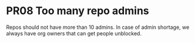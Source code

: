 # PR08 Too many repo admins

Repos should not have more than 10 admins. In case of admin shortage, we always
have org owners that can get people unblocked.